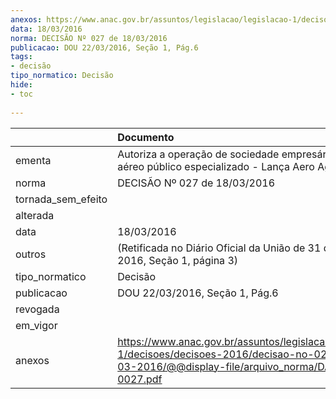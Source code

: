 ```yaml
---
anexos: https://www.anac.gov.br/assuntos/legislacao/legislacao-1/decisoes/decisoes-2016/decisao-no-027-de-18-03-2016/@@display-file/arquivo_norma/DA2016-0027.pdf
data: 18/03/2016
norma: DECISÃO Nº 027 de 18/03/2016
publicacao: DOU 22/03/2016, Seção 1, Pág.6
tags:
- decisão
tipo_normatico: Decisão
hide: 
- toc 
 
---
```


|                    | Documento                                                                                                                                                 |
|:-------------------|:----------------------------------------------------------------------------------------------------------------------------------------------------------|
| ementa             | Autoriza a operação de sociedade empresária de serviço aéreo público especializado - Lança Aero Agrícola Ltda.                                            |
| norma              | DECISÃO Nº 027 de 18/03/2016                                                                                                                              |
| tornada_sem_efeito |                                                                                                                                                           |
| alterada           |                                                                                                                                                           |
| data               | 18/03/2016                                                                                                                                                |
| outros             | (Retificada no Diário Oficial da União de 31 de março de 2016, Seção 1, página 3)                                                                         |
| tipo_normatico     | Decisão                                                                                                                                                   |
| publicacao         | DOU 22/03/2016, Seção 1, Pág.6                                                                                                                            |
| revogada           |                                                                                                                                                           |
| em_vigor           |                                                                                                                                                           |
| anexos             | https://www.anac.gov.br/assuntos/legislacao/legislacao-1/decisoes/decisoes-2016/decisao-no-027-de-18-03-2016/@@display-file/arquivo_norma/DA2016-0027.pdf |